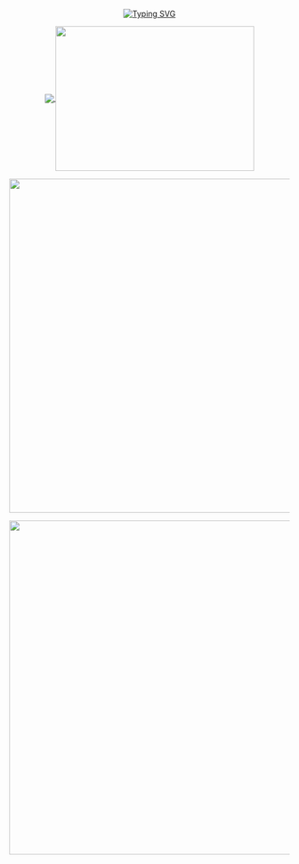 <p align="center"> 
  <a href="https://git.io/typing-svg"><img src="https://readme-typing-svg.demolab.com?font=Righteous&size=32&duration=3000&pause=1000&color=8F7FD3DE&center=true&vCenter=true&repeat=false&width=435&lines=Hello!+Welecom+to+Spuamnte+!" alt="Typing SVG" /></a>
</p>

<p align="center"> 
<a href="https://github.com/anuraghazra/github-readme-stats">
  <img align="center" src="https://github-readme-stats.vercel.app/api?username=spumant&theme=tokyonight&show_icons=true" />
</a>
<a href="https://github.com/anuraghazra/convoychat">
  <img align="center" src="https://github-readme-stats.vercel.app/api/top-langs/?username=spumant&theme=tokyonight&langs_count=6&layout=compact&hide=jupyter%20notebook" width="357px" height="260px"/>
</a>
</p>

<p align="center"> 
<a href="https://github.com/ryo-ma/github-profile-trophy">
  <img align="center" src="https://github-profile-trophy.vercel.app/?username=spumant&theme=tokyonight&row=1&column=4" width="600"/>
</a>
</p>

<p align="center"> 
  <img src="https://github-readme-activity-graph-chi.vercel.app/graph?username=spumant&theme=tokyo-night" width="600"/>
</p>
